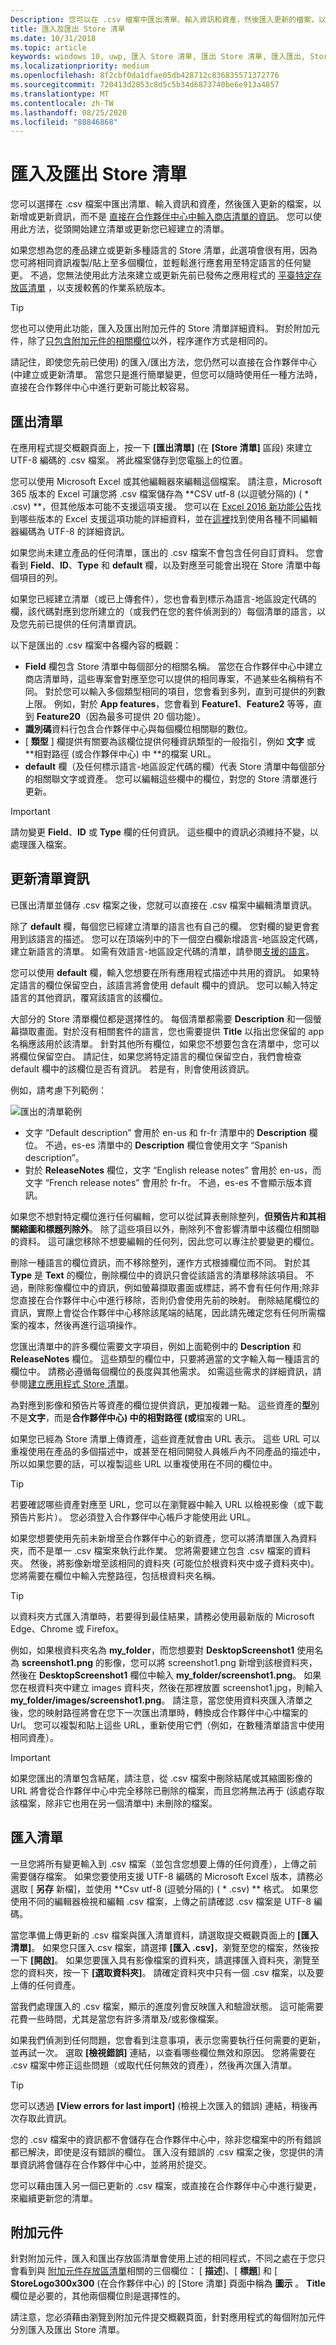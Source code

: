 ```yaml
---
Description: 您可以在 .csv 檔案中匯出清單、輸入資訊和資產，然後匯入更新的檔案，以建立應用程式的商店清單，而不需要使用合作夥伴中心。
title: 匯入及匯出 Store 清單
ms.date: 10/31/2018
ms.topic: article
keywords: windows 10, uwp, 匯入 Store 清單, 匯出 Store 清單, 匯入匯出, Store 清單 csv
ms.localizationpriority: medium
ms.openlocfilehash: 8f2cbf0da1dfae05db428712c836835571372776
ms.sourcegitcommit: 720413d2053c8d5c5b34d6873740be6e913a4857
ms.translationtype: MT
ms.contentlocale: zh-TW
ms.lasthandoff: 08/25/2020
ms.locfileid: "88846868"
---
```

# <a name="import-and-export-store-listings"></a>匯入及匯出 Store 清單

您可以選擇在 .csv 檔案中匯出清單、輸入資訊和資產，然後匯入更新的檔案，以新增或更新資訊，而不是 [直接在合作夥伴中心中輸入商店清單的資訊](create-app-store-listings.md)。 您可以使用此方法，從頭開始建立清單或更新您已經建立的清單。

如果您想為您的產品建立或更新多種語言的 Store 清單，此選項會很有用，因為您可將相同資訊複製/貼上至多個欄位，並輕鬆進行應套用至特定語言的任何變更。 不過，您無法使用此方法來建立或更新先前已發佈之應用程式的 [平臺特定存放區清單](create-platform-specific-store-listings.md) ，以支援較舊的作業系統版本。 

> [!TIP]
> 您也可以使用此功能，匯入及匯出附加元件的 Store 清單詳細資料。 對於附加元件，除了[只包含附加元件的相關欄位](#add-ons)以外，程序運作方式是相同的。

請記住，即使您先前已使用) 的匯入/匯出方法，您仍然可以直接在合作夥伴中心 (中建立或更新清單。 當您只是進行簡單變更，但您可以隨時使用任一種方法時，直接在合作夥伴中心中進行更新可能比較容易。

## <a name="export-listings"></a>匯出清單

在應用程式提交概觀頁面上，按一下 **\[匯出清單\]** (在 **\[Store 清單\]** 區段) 來建立 UTF-8 編碼的 .csv 檔案。 將此檔案儲存到您電腦上的位置。

您可以使用 Microsoft Excel 或其他編輯器來編輯這個檔案。 請注意，Microsoft 365 版本的 Excel 可讓您將 .csv 檔案儲存為 **CSV utf-8 (以逗號分隔的)  ( * .csv) **，但其他版本可能不支援這項支援。 您可以在 [Excel 2016 新功能公告](https://support.office.com/article/what-s-new-in-excel-for-office-365-5fdb9208-ff33-45b6-9e08-1f5cdb3a6c73?ui=en-US&rs=en-001&ad=US)找到哪些版本的 Excel 支援這項功能的詳細資料，並在[這裡](https://help.surveygizmo.com/help/encode-an-excel-file-to-utf-8-or-utf-16)找到使用各種不同編輯器編碼為 UTF-8 的詳細資訊。
      
如果您尚未建立產品的任何清單，匯出的 .csv 檔案不會包含任何自訂資料。 您會看到 **Field**、**ID**、**Type** 和 **default** 欄，以及對應至可能會出現在 Store 清單中每個項目的列。

如果您已經建立清單（或已上傳套件），您也會看到標示為語言-地區設定代碼的欄，該代碼對應到您所建立的（或我們在您的套件偵測到的）每個清單的語言，以及您先前已提供的任何清單資訊。
     
以下是匯出的 .csv 檔案中各欄內容的概觀：
- **Field** 欄包含 Store 清單中每個部分的相關名稱。 當您在合作夥伴中心中建立商店清單時，這些專案會對應至您可以提供的相同專案，不過某些名稱稍有不同。 對於您可以輸入多個類型相同的項目，您會看到多列，直到可提供的列數上限。 例如，對於 **App features**，您會看到 **Feature1**、**Feature2** 等等，直到 **Feature20**（因為最多可提供 20 個功能）。
- **識別碼**資料行包含合作夥伴中心與每個欄位相關聯的數位。 
- [ **類型** ] 欄提供有關要為該欄位提供何種資訊類型的一般指引，例如 **文字** 或 **相對路徑 (或合作夥伴中心) 中 **的檔案 URL。 
- **default** 欄（及任何標示語言-地區設定代碼的欄）代表 Store 清單中每個部分的相關聯文字或資產。 您可以編輯這些欄中的欄位，對您的 Store 清單進行更新。

>[!IMPORTANT]
> 請勿變更 **Field**、**ID** 或 **Type** 欄的任何資訊。 這些欄中的資訊必須維持不變，以處理匯入檔案。

## <a name="update-listing-info"></a>更新清單資訊

已匯出清單並儲存 .csv 檔案之後，您就可以直接在 .csv 檔案中編輯清單資訊。 

除了 **default** 欄，每個您已經建立清單的語言也有自己的欄。 您對欄的變更會套用到該語言的描述。 您可以在頂端列中的下一個空白欄新增語言-地區設定代碼，建立新語言的清單。 如需有效語言-地區設定代碼的清單，請參閱[支援的語言](supported-languages.md)。

您可以使用 **default** 欄，輸入您想要在所有應用程式描述中共用的資訊。 如果特定語言的欄位保留空白，該語言將會使用 default 欄中的資訊。 您可以輸入特定語言的其他資訊，覆寫該語言的該欄位。

大部分的 Store 清單欄位都是選擇性的。 每個清單都需要 **Description** 和一個螢幕擷取畫面。對於沒有相關套件的語言，您也需要提供 **Title** 以指出您保留的 app 名稱應該用於該清單。 針對其他所有欄位，如果您不想要包含在清單中，您可以將欄位保留空白。 請記住，如果您將特定語言的欄位保留空白，我們會檢查 default 欄中的該欄位是否有資訊。 若是有，則會使用該資訊。 

例如，請考慮下列範例： 

![匯出的清單範例](images/listingimport.png)
     
- 文字 “Default description” 會用於 en-us 和 fr-fr 清單中的 **Description** 欄位。 不過，es-es 清單中的 **Description** 欄位會使用文字 “Spanish description”。 
- 對於 **ReleaseNotes** 欄位，文字 “English release notes” 會用於 en-us，而文字 “French release notes” 會用於 fr-fr。 不過，es-es 不會顯示版本資訊。

如果您不想對特定欄位進行任何編輯，您可以從試算表刪除整列，**但預告片和其相關縮圖和標題列除外**。 除了這些項目以外，刪除列不會影響清單中該欄位相關聯的資料。 這可讓您移除不想要編輯的任何列，因此您可以專注於要變更的欄位。

刪除一種語言的欄位資訊，而不移除整列，運作方式根據欄位而不同。 對於其 **Type** 是 **Text** 的欄位，刪除欄位中的資訊只會從該語言的清單移除該項目。  不過，刪除影像欄位中的資訊，例如螢幕擷取畫面或標誌，將不會有任何作用;除非您直接在合作夥伴中心中進行移除，否則仍會使用先前的映射。 刪除結尾欄位的資訊，實際上會從合作夥伴中心移除該尾端的結尾，因此請先確定您有任何所需檔案的複本，然後再進行這項操作。

您匯出清單中的許多欄位需要文字項目，例如上面範例中的 **Description** 和 **ReleaseNotes** 欄位。 這些類型的欄位中，只要將適當的文字輸入每一種語言的欄位中。 請務必遵循每個欄位的長度與其他需求。 如需這些需求的詳細資訊，請參閱[建立應用程式 Store 清單](create-app-store-listings.md)。

為對應到影像和預告片等資產的欄位提供資訊，更加複雜一點。 這些資產的**型**別不是**文字**，而是**合作夥伴中心) 中的相對路徑 (或**檔案的 URL。 
     
如果您已經為 Store 清單上傳資產，這些資產就會由 URL 表示。 這些 URL 可以重複使用在產品的多個描述中，或甚至在相同開發人員帳戶內不同產品的描述中，所以如果您要的話，可以複製這些 URL 以重複使用在不同的欄位中。

> [!TIP]
> 若要確認哪些資產對應至 URL，您可以在瀏覽器中輸入 URL 以檢視影像（或下載預告片影片）。  您必須登入合作夥伴中心帳戶才能使用此 URL。

如果您想要使用先前未新增至合作夥伴中心的新資產，您可以將清單匯入為資料夾，而不是單一 .csv 檔案來執行此作業。 您將需要建立包含 .csv 檔案的資料夾。 然後，將影像新增至該相同的資料夾 (可能位於根資料夾中或子資料夾中)。 您將需要在欄位中輸入完整路徑，包括根資料夾名稱。

> [!TIP]
> 以資料夾方式匯入清單時，若要得到最佳結果，請務必使用最新版的 Microsoft Edge、Chrome 或 Firefox。

例如，如果根資料夾名為 **my_folder**，而您想要對 **DesktopScreenshot1** 使用名為 **screenshot1.png** 的影像，您可以將 screenshot1.png 新增到該根資料夾，然後在 **DesktopScreenshot1** 欄位中輸入 **my_folder/screenshot1.png**。 如果您在根資料夾中建立 images 資料夾，然後在那裡放置 screenshot1.jpg，則輸入 **my_folder/images/screenshot1.png**。 請注意，當您使用資料夾匯入清單之後，您的映射路徑將會在您下一次匯出清單時，轉換成合作夥伴中心中檔案的 Url。 您可以複製和貼上這些 URL，重新使用它們（例如，在數種清單語言中使用相同資產）。 

> [!IMPORTANT]
> 如果您匯出的清單包含結尾，請注意，從 .csv 檔案中刪除結尾或其縮圖影像的 URL 將會從合作夥伴中心中完全移除已刪除的檔案，而且您將無法再于 (該處存取該檔案，除非它也用在另一個清單中) 未刪除的檔案。 

## <a name="import-listings"></a>匯入清單

一旦您將所有變更輸入到 .csv 檔案（並包含您想要上傳的任何資產），上傳之前需要儲存檔案。 如果您要使用支援 UTF-8 編碼的 Microsoft Excel 版本，請務必選取 [ **另存** 新檔]，並使用 **Csv utf-8 (逗號分隔的)  ( * .csv) ** 格式。 如果您使用不同的編輯器檢視和編輯 .csv 檔案，上傳之前請確認 .csv 檔案是 UTF-8 編碼。

當您準備上傳更新的 .csv 檔案與匯入清單資料，請選取提交概觀頁面上的 **\[匯入清單\]**。 如果您只匯入.csv 檔案，請選擇 **\[匯入 .csv\]**，瀏覽至您的檔案，然後按一下 **\[開啟\]**。 如果您要匯入具有影像檔案的資料夾，請選擇匯入資料夾，瀏覽至您的資料夾，按一下 **\[選取資料夾\]**。 請確定資料夾中只有一個 .csv 檔案，以及要上傳的任何資產。 

當我們處理匯入的 .csv 檔案，顯示的進度列會反映匯入和驗證狀態。 這可能需要花費一些時間，尤其是當您有許多清單及/或影像檔案。 

如果我們偵測到任何問題，您會看到注意事項，表示您需要執行任何需要的更新，並再試一次。 選取 **\[檢視錯誤\]** 連結，以查看哪些欄位無效和原因。 您將需要在 .csv 檔案中修正這些問題（或取代任何無效的資產），然後再次匯入清單。

> [!TIP]
> 您可以透過 **\[View errors for last import\]** (檢視上次匯入的錯誤) 連結，稍後再次存取此資訊。

您的 .csv 檔案中的資訊都不會儲存在合作夥伴中心中，除非您檔案中的所有錯誤都已解決，即使是沒有錯誤的欄位。 匯入沒有錯誤的 .csv 檔案之後，您提供的清單資訊將會儲存在合作夥伴中心中，並將用於提交。

您可以藉由匯入另一個已更新的 .csv 檔案，或直接在合作夥伴中心中進行變更，來繼續更新您的清單。

## <a name="add-ons"></a>附加元件

針對附加元件，匯入和匯出存放區清單會使用上述的相同程式，不同之處在于您只會看到與 [附加元件存放區清單](create-add-on-store-listings.md)相關的三個欄位： [ **描述**]、[ **標題**] 和 [ **StoreLogo300x300** (在合作夥伴中心) 的 [Store 清單] 頁面中稱為 **圖示** 。 **Title** 欄位是必要的，其他兩個欄位則是選擇性的。

請注意，您必須藉由瀏覽到附加元件提交概觀頁面，針對應用程式的每個附加元件分別匯入及匯出 Store 清單。



